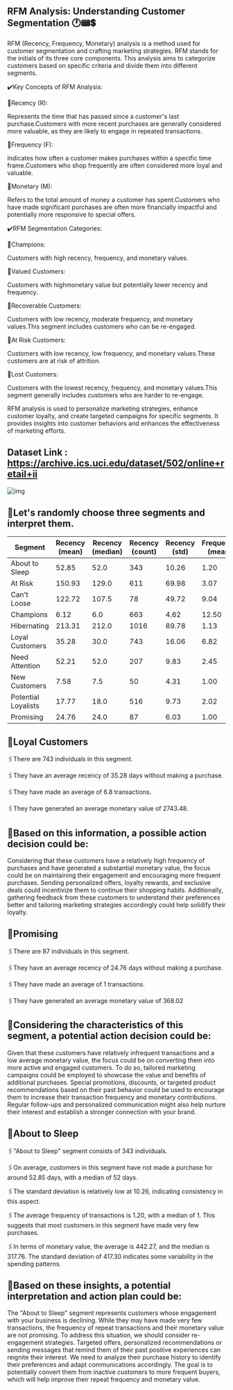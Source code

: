 ## RFM Analysis: Understanding Customer Segmentation 🕐📟💲
RFM (Recency, Frequency, Monetary) analysis is a method used for customer segmentation and crafting marketing strategies. RFM stands for the initials of its three core components. This analysis aims to categorize customers based on specific criteria and divide them into different segments.

✔️Key Concepts of RFM Analysis:

🔸Recency (R):

Represents the time that has passed since a customer's last purchase.Customers with more recent purchases are generally considered more valuable, as they are likely to engage in repeated transactions.

🔸Frequency (F):

Indicates how often a customer makes purchases within a specific time frame.Customers who shop frequently are often considered more loyal and valuable.

🔸Monetary (M):

Refers to the total amount of money a customer has spent.Customers who have made significant purchases are often more financially impactful and potentially more
responsive to special offers.

✔️RFM Segmentation Categories:

🔸Champions:

Customers with high recency, frequency, and monetary values.

🔸Valued Customers:

Customers with highmonetary value but potentially lower recency and frequency.

🔸Recoverable Customers:

Customers with low recency, moderate frequency, and monetary values.This segment includes customers who can be re-engaged.

🔸At Risk Customers:

Customers with low recency, low frequency, and monetary values.These customers are at risk of attrition.

🔸Lost Customers:

Customers with the lowest recency, frequency, and monetary values.This segment generally includes customers who are harder to re-engage.

RFM analysis is used to personalize marketing strategies, enhance customer loyalty, and create targeted campaigns for specific segments. It provides insights into customer behaviors and enhances the effectiveness of marketing efforts.

## Dataset Link : https://archive.ics.uci.edu/dataset/502/online+retail+ii

![img](https://analyticahouse.com/Website/assets/img/Blogs/6314b7a379496.png)

## 💱Let's randomly choose three segments and interpret them.

| Segment              | Recency (mean) | Recency (median) | Recency (count) | Recency (std) | Frequency (mean) | Frequency (median) | Frequency (count) | Frequency (std) | Monetary (mean) | Monetary (median) | Monetary (count) | Monetary (std) |
|----------------------|----------------|------------------|-----------------|---------------|-----------------|-------------------|------------------|----------------|-----------------|-------------------|-----------------|---------------|
| About to Sleep       | 52.85          | 52.0             | 343             | 10.26         | 1.20            | 1.0               | 343              | 0.40           | 442.27          | 317.76            | 343             | 417.30        |
| At Risk              | 150.93         | 129.0            | 611             | 69.98         | 3.07            | 3.0               | 611              | 1.09           | 1188.21         | 760.19            | 611             | 1844.17       |
| Can't Loose          | 122.72         | 107.5            | 78              | 49.72         | 9.04            | 7.5               | 78               | 5.78           | 4072.97         | 2316.48            | 78              | 5275.40       |
| Champions            | 6.12           | 6.0              | 663             | 4.62          | 12.50           | 8.0               | 663              | 17.19          | 6852.26         | 2508.32            | 663             | 21556.38      |
| Hibernating          | 213.31         | 212.0            | 1016            | 89.78         | 1.13            | 1.0               | 1016             | 0.33           | 401.98          | 250.16             | 1016            | 775.08        |
| Loyal Customers      | 35.28          | 30.0             | 743             | 16.06         | 6.82            | 5.0               | 743              | 4.38           | 2743.48         | 1818.71            | 743             | 3255.11       |
| Need Attention       | 52.21          | 52.0             | 207             | 9.83          | 2.45            | 2.0               | 207              | 0.50           | 1058.79         | 730.47             | 207             | 1190.26       |
| New Customers        | 7.58           | 7.5              | 50              | 4.31          | 1.00            | 1.0               | 50               | 0.00           | 386.20          | 258.83             | 50              | 493.32        |
| Potential Loyalists  | 17.77          | 18.0             | 516             | 9.73          | 2.02            | 2.0               | 516              | 0.70           | 729.16          | 523.66             | 516             | 837.55        |
| Promising            | 24.76          | 24.0             | 87              | 6.03          | 1.00            | 1.0               | 87               | 0.00           | 368.02          | 293.74             | 87              | 343.91        |


## 📝Loyal Customers

🖇️There are 743 individuals in this segment.

🖇️They have an average recency of 35.28 days without making a purchase.

🖇️They have made an average of 6.8 transactions.

🖇️They have generated an average monetary value of 2743.48.

## 📝Based on this information, a possible action decision could be:

Considering that these customers have a relatively high frequency of purchases and have generated a substantial monetary value, the focus could be on maintaining their engagement and encouraging more frequent purchases. Sending personalized offers, loyalty rewards, and exclusive deals could incentivize them to continue their shopping habits. Additionally, gathering feedback from these customers to understand their preferences better and tailoring marketing strategies accordingly could help solidify their loyalty.

## 📝Promising

🖇️There are 87 individuals in this segment.

🖇️They have an average recency of 24.76 days without making a purchase.

🖇️They have made an average of 1 transactions.

🖇️They have generated an average monetary value of 368.02

## 📝Considering the characteristics of this segment, a potential action decision could be:

Given that these customers have relatively infrequent transactions and a low average monetary value, the focus could be on converting them into more active and engaged customers. To do so, tailored marketing campaigns could be employed to showcase the value and benefits of additional purchases. Special promotions, discounts, or targeted product recommendations based on their past behavior could be used to encourage them to increase their transaction frequency and monetary contributions. Regular follow-ups and personalized communication might also help nurture their interest and establish a stronger connection with your brand.

## 📝About to Sleep

🖇️"About to Sleep" segment consists of 343 individuals.

🖇️On average, customers in this segment have not made a purchase for around 52.85 days, with a median of 52 days.

🖇️The standard deviation is relatively low at 10.26, indicating consistency in this aspect.

🖇️The average frequency of transactions is 1.20, with a median of 1. This suggests that most customers in this segment have made very few purchases.

🖇️In terms of monetary value, the average is 442.27, and the median is 317.76. The standard deviation of 417.30 indicates some variability in the spending patterns.

## 📝Based on these insights, a potential interpretation and action plan could be:

The "About to Sleep" segment represents customers whose engagement with your business is declining. While they may have made very few transactions, the frequency of repeat transactions and their monetary value are not promising. To address this situation, we should consider re-engagement strategies. Targeted offers, personalized recommendations or sending messages that remind them of their past positive experiences can reignite their interest. We need to analyze their purchase history to identify their preferences and adapt communications accordingly. The goal is to potentially convert them from inactive customers to more frequent buyers, which will help improve their repeat frequency and monetary value.
